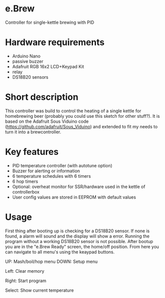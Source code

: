 # e.Brew
Controller for single-kettle brewing with PID
# Hardware requirements
- Arduino Nano
- passive buzzer
- Adafruit RGB 16x2 LCD+Keypad Kit
- relay
- DS18B20 sensors

# Short description
This controller was build to control the heating of a single kettle for homebrewing beer (probably you could use this sketch for other stuff?). It is based on the Adafruit Sous Viduino code (https://github.com/adafruit/Sous_Viduino) and extended to fit my needs to turn it into a brewcontroller.

# Key features
- PID temperature controller (with autotune option)
- Buzzer for alerting or information
- 6 temperature schedules with 6 timers
- 6 hop timers
- Optional: overheat monitor for SSR/hardware used in the kettle of controllerbox
- User config values are stored in EEPROM with default values

# Usage
First thing after booting up is checking for a DS18B20 sensor. If none is found, a alarm will sound and the display will show a error. Running the program without a working DS18B20 sensor is not possible.
After bootup you are in the "e.Brew Ready" screen, the home/off position. From here you can navigate to all menu's using the keaypad buttons.

UP:     Mash/boil/hop menu
DOWN:   Setup menu

Left:   Clear memory

Right:  Start program

Select: Show current temperature

